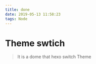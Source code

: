 ```yaml
---
title: done
date: 2019-05-13 11:58:23
tags: Node
---
```


# Theme swtich
>  It is a dome that hexo switch Theme
